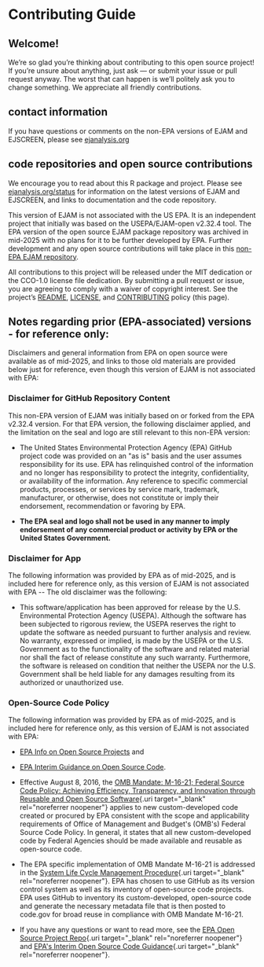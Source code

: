 Contributing Guide
================

## Welcome!

We’re so glad you’re thinking about contributing to this open source project!
If you’re unsure about anything, just ask — or submit your issue or pull request anyway.
The worst that can happen is we’ll politely ask you to change something.
We appreciate all friendly contributions.

## contact information

If you have questions or comments on the non-EPA versions of EJAM and EJSCREEN, 
please see [ejanalysis.org](https://www.ejanalysis.org) 

## code repositories and open source contributions

We encourage you to read about this R package and project.
Please see [ejanalysis.org/status](https://www.ejanalysis.org/status) for 
information on the latest versions of EJAM and EJSCREEN, 
and links to documentation and the code repository.

This version of EJAM is not associated with the US EPA.
It is an independent project that initially was based on the USEPA/EJAM-open v2.32.4 tool. 
The EPA version of the open source EJAM package repository was archived in mid-2025 
with no plans for it to be further developed by EPA.
Further development and any open source contributions will take place in 
this [non-EPA EJAM repository](https://ejanalysis.org/ejamrepo).

All contributions to this project will be released under the MIT dedication
or the CCO-1.0 license file dedication. By submitting a pull request or issue, 
you are agreeing to comply with a waiver of copyright interest.
See the project’s [README](index.html), [LICENSE](LICENSE.html), and
[CONTRIBUTING](CONTRIBUTING.html) policy (this page).


## Notes regarding prior (EPA-associated) versions - for reference only: 

Disclaimers and general information from EPA on open source were available as of mid-2025, and links to those old materials are provided below just for reference, even though this version of EJAM is not associated with EPA: 

### Disclaimer for GitHub Repository Content

This non-EPA version of EJAM was initially based on or forked from the EPA v2.32.4 version. For that EPA version, the following disclaimer applied, and the limitation on the seal and logo are still relevant to this non-EPA version:

- The United States Environmental Protection Agency (EPA) GitHub project code was provided on an "as is" basis and the user assumes responsibility for its use. EPA has relinquished control of the information and no longer has responsibility to protect the integrity, confidentiality, or availability of the information. Any reference to specific commercial products, processes, or services by service mark, trademark, manufacturer, or otherwise, does not constitute or imply their endorsement, recommendation or favoring by EPA.

- **The EPA seal and logo shall not be used in any manner to imply endorsement of any commercial product or activity by EPA or the United States Government.**

### Disclaimer for App

The following information was provided by EPA as of mid-2025, and is included here for reference only, as this version of EJAM is not associated with EPA -- The old disclaimer was the following: 

- This software/application has been approved for release by the U.S. Environmental Protection Agency (USEPA). Although the software has been subjected to rigorous review, the USEPA reserves the right to update the software as needed pursuant to further analysis and review. No warranty, expressed or implied, is made by the USEPA or the U.S. Government as to the functionality of the software and related material nor shall the fact of release constitute any such warranty. Furthermore, the software is released on condition that neither the USEPA nor the U.S. Government shall be held liable for any damages resulting from its authorized or unauthorized use.

### Open-Source Code Policy

The following information was provided by EPA as of mid-2025, and is included here for reference only, as this version of EJAM is not associated with EPA:

- [EPA Info on Open Source Projects](https://github.com/USEPA/open-source-projects) and

- [EPA Interim Guidance on Open Source Code](https://developer.epa.gov/guide/open-source-code/).

- Effective August 8, 2016, the [OMB Mandate: M-16-21; Federal Source Code Policy: Achieving Efficiency, Transparency, and Innovation through Reusable and Open Source Software](https://obamawhitehouse.archives.gov/sites/default/files/omb/memoranda/2016/m_16_21.pdf){.uri target="_blank" rel="noreferrer noopener"} applies to new custom-developed code created or procured by EPA consistent with the scope and applicability requirements of Office of Management and Budget's (OMB's) Federal Source Code Policy. In general, it states that all new custom-developed code by Federal Agencies should be made available and reusable as open-source code.

- The EPA specific implementation of OMB Mandate M-16-21 is addressed in the [System Life Cycle Management Procedure](https://www.epa.gov/irmpoli8/policy-procedures-and-guidance-system-life-cycle-management-slcm){.uri target="_blank" rel="noreferrer noopener"}. EPA has chosen to use GitHub as its version control system as well as its inventory of open-source code projects. EPA uses GitHub to inventory its custom-developed, open-source code and generate the necessary metadata file that is then posted to code.gov for broad reuse in compliance with OMB Mandate M-16-21.

- If you have any questions or want to read more, see the [EPA Open Source Project Repo](https://github.com/USEPA/open-source-projects){.uri target="_blank" rel="noreferrer noopener"} and [EPA's Interim Open Source Code Guidance](https://www.epa.gov/developers/open-source-software-and-epa-code-repository-requirements){.uri target="_blank" rel="noreferrer noopener"}.
